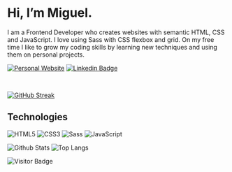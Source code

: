 # Hi, I’m Miguel.

I am a Frontend Developer who creates websites with semantic HTML, CSS and JavaScript. I love using Sass with CSS flexbox and grid. On my free time I like to grow my coding skills by learning new techniques and using them on personal projects.

[![Personal Website](https://img.shields.io/badge/website-000000?style=flat&logo=About.me&logoColor=white)](https://miguezaga.online/)
[![Linkedin Badge](https://img.shields.io/badge/-miguelzaga-blue?style=flat-square&logo=Linkedin&logoColor=white&link=https://www.linkedin.com/in/anirudhemmadi/)](https://www.linkedin.com/in/miguelzaga/)

<br>

[![GitHub Streak](https://github-readme-streak-stats.herokuapp.com/?user=miguelzaga)](https://git.io/streak-stats)

## Technologies

![HTML5](https://img.shields.io/badge/HTML5-E34F26?style=flat&logo=html5&logoColor=white)
![CSS3](https://img.shields.io/badge/CSS3-1572B6?style=flat&logo=css3&logoColor=white)
![Sass](https://img.shields.io/badge/Sass-CC6699?style=flat&logo=sass&logoColor=white)
![JavaScript](https://img.shields.io/badge/JavaScript-F7DF1E?style=flat&logo=javascript&logoColor=black)

![Github Stats](https://github-readme-stats.vercel.app/api?username=miguelzaga&count_private=true&show_icons=true&include_all_commits=true&hide=prs,contribs)
![Top Langs](https://github-readme-stats.vercel.app/api/top-langs/?username=miguelzaga&hide=TeX&layout=compact)

![Visitor Badge](https://visitor-badge.laobi.icu/badge?page_id=miguelzaga)
